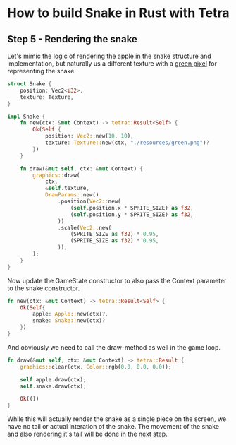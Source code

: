# How to build Snake in Rust with Tetra
## Step 5 - Rendering the snake
Let's mimic the logic of rendering the apple in the snake structure and implementation, but naturally us a different texture with a [green pixel] for representing the snake.
```rust
struct Snake {
    position: Vec2<i32>,
    texture: Texture,
}

impl Snake {
    fn new(ctx: &mut Context) -> tetra::Result<Self> {
        Ok(Self {
            position: Vec2::new(10, 10),
            texture: Texture::new(ctx, "./resources/green.png")?
        })
    }

    fn draw(&mut self, ctx: &mut Context) {
        graphics::draw(
            ctx,
            &self.texture,
            DrawParams::new()
                .position(Vec2::new(
                    (self.position.x * SPRITE_SIZE) as f32,
                    (self.position.y * SPRITE_SIZE) as f32,
                ))                   
                .scale(Vec2::new(
                    (SPRITE_SIZE as f32) * 0.95,
                    (SPRITE_SIZE as f32) * 0.95,
                )),
        );
    }
}
```
Now update the GameState constructor to also pass the Context parameter to the snake constructor.
```rust
fn new(ctx: &mut Context) -> tetra::Result<Self> {
    Ok(Self{
        apple: Apple::new(ctx)?,
        snake: Snake::new(ctx)?
    })
}
```
And obviously we need to call the draw-method as well in the game loop.
```rust
fn draw(&mut self, ctx: &mut Context) -> tetra::Result {
    graphics::clear(ctx, Color::rgb(0.0, 0.0, 0.0));

    self.apple.draw(ctx);
    self.snake.draw(ctx);

    Ok(())
}
```
While this will actually render the snake as a single piece on the screen, we have no tail or actual interation of the snake. The movement of the snake and also rendering it's tail will be done in the [next step](step_6.md).

[green pixel]: https://github.com/programmeramera/snake-in-tetra/blob/master/resources/green.png
